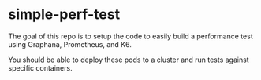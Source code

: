 # simple-perf-test

The goal of this repo is to setup the code to easily build a performance test using Graphana, Prometheus, and K6.  

You should be able to deploy these pods to a cluster and run tests against specific containers.


